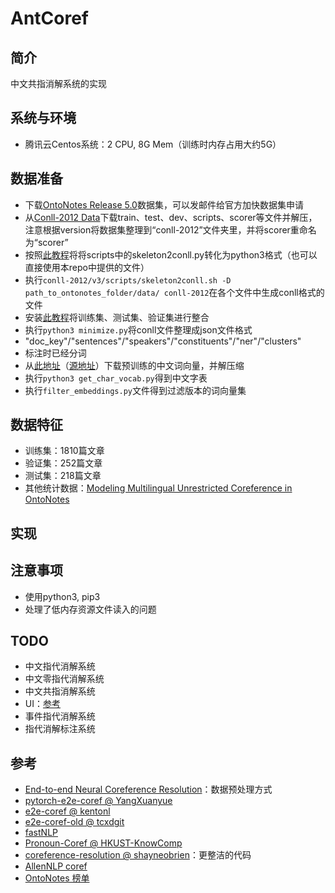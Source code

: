# AntCoref

## 简介
中文共指消解系统的实现

## 系统与环境
- 腾讯云Centos系统：2 CPU, 8G Mem（训练时内存占用大约5G）

## 数据准备
- 下载[OntoNotes Release 5.0](https://catalog.ldc.upenn.edu/LDC2013T19)数据集，可以发邮件给官方加快数据集申请
- 从[Conll-2012 Data](http://conll.cemantix.org/2012/data.html)下载train、test、dev、scripts、scorer等文件并解压，注意根据version将数据集整理到“conll-2012”文件夹里，并将scorer重命名为“scorer”
- 按照[此教程](https://blog.csdn.net/shuihupo/article/details/79734462)将将scripts中的skeleton2conll.py转化为python3格式（也可以直接使用本repo中提供的文件）
- 执行`conll-2012/v3/scripts/skeleton2conll.sh -D path_to_ontonotes_folder/data/ conll-2012`在各个文件中生成conll格式的文件
- 安装[此教程](https://github.com/huggingface/neuralcoref/blob/master/neuralcoref/train/training.md#get-the-data)将训练集、测试集、验证集进行整合
- 执行`python3 minimize.py`将conll文件整理成json文件格式
 - "doc_key"/"sentences"/"speakers"/"constituents"/"ner"/"clusters"
 - 标注时已经分词
- 从[此地址](https://pan.baidu.com/s/1tUghuTno5yOvOx4LXA9-wg)（[源地址](https://github.com/Embedding/Chinese-Word-Vectors)）下载预训练的中文词向量，并解压缩
- 执行`python3 get_char_vocab.py`得到中文字表
- 执行`filter_embeddings.py`文件得到过滤版本的词向量集

## 数据特征
- 训练集：1810篇文章
- 验证集：252篇文章
- 测试集：218篇文章
- 其他统计数据：[Modeling Multilingual Unrestricted Coreference in OntoNotes](https://www.aclweb.org/anthology/W12-4501.pdf)



## 实现

## 注意事项
- 使用python3, pip3
- 处理了低内存资源文件读入的问题

## TODO
- 中文指代消解系统
- 中文零指代消解系统
- 中文共指消解系统
- UI：[参考](https://github.com/huggingface/neuralcoref)
- 事件指代消解系统
- 指代消解标注系统

## 参考
- [End-to-end Neural Coreference Resolution](https://github.com/kentonl/e2e-coref/blob/e2e/setup_training.sh)：数据预处理方式
- [pytorch-e2e-coref @ YangXuanyue](https://github.com/YangXuanyue/pytorch-e2e-coref)
- [e2e-coref @ kentonl](https://github.com/kentonl/e2e-coref)
- [e2e-coref-old @ tcxdgit](https://github.com/tcxdgit/e2e-coref-old)
- [fastNLP](https://github.com/fastnlp/fastNLP/tree/master/reproduction/coreference_resolution)
- [Pronoun-Coref @ HKUST-KnowComp](https://github.com/HKUST-KnowComp/Pronoun-Coref)
- [coreference-resolution @ shayneobrien](https://github.com/shayneobrien/coreference-resolution)：更整洁的代码
- [AllenNLP coref](https://github.com/allenai/allennlp/blob/master/allennlp/models/coreference_resolution/coref.py#L75)
- [OntoNotes 榜单](https://www.paperswithcode.com/sota/coreference-resolution-on-ontonotes)

